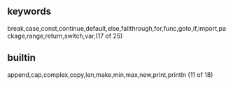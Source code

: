 ## keywords

break,case,const,continue,default,else,fallthrough,for,func,goto,if,import,package,range,return,switch,var,(17 of 25)

## builtin

append,cap,complex,copy,len,make,min,max,new,print,println (11 of 18)